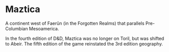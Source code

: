 # Maztica

A continent west of Faerûn (in the Forgotten Realms) that parallels Pre-Columbian Mesoamerica.

In the fourth edition of D&D, Maztica was no longer on Toril, but was shifted to Abeir. The fifth edition of the game reinstated the 3rd edition geography.